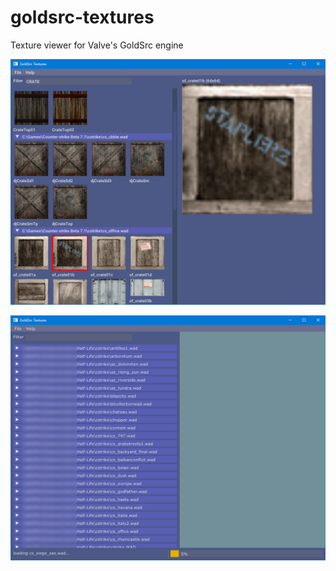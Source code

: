 # goldsrc-textures

Texture viewer for Valve's GoldSrc engine

![image](screenshot01.png "Screenshot 1")

![Non UI blocking file loading](screenshot02.png "Screenshot 2")
